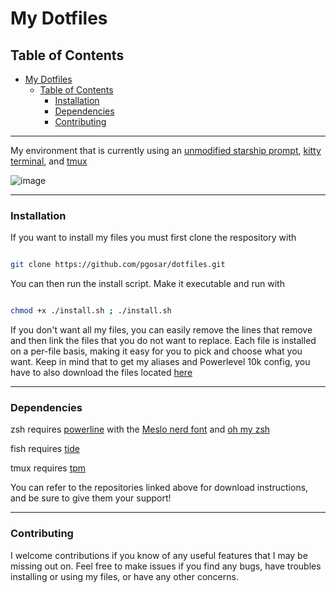 # My Dotfiles


## Table of Contents
- [My Dotfiles](#my-dotfiles)
  - [Table of Contents](#table-of-contents)
    - [Installation](#installation)
    - [Dependencies](#dependencies)
    - [Contributing](#contributing)


<hr />

My environment that is currently using an [unmodified starship prompt](https://github.com/starship/starship), [kitty terminal](https://sw.kovidgoyal.net/kitty/), and [tmux](https://github.com/tmux/tmux)

![image](https://user-images.githubusercontent.com/55164602/182411940-805e9c36-c5c1-4688-afe7-06e04ee76495.png)

<hr />

### Installation

If you want to install my files you must first clone the respository with

``` bash

git clone https://github.com/pgosar/dotfiles.git

```

You can then run the install script. Make it executable and run with

```bash

chmod +x ./install.sh ; ./install.sh

```

If you don't want all my files, you can easily remove the lines that remove and then link the files that you do not want to replace. Each file is installed on a per-file basis, making it easy for you to pick and choose what you want. Keep in mind that to get my aliases and Powerlevel 10k config, you have to also download the files located [here](https://github.com/pgosar/dotfiles/tree/main/dotfiles/other)

<hr />

### Dependencies

zsh requires [powerline](powerline/powerline) with the [Meslo nerd font](https://github.com/ryanoasis/nerd-fonts) and [oh my zsh](https://github.com/ohmyzsh/ohmyzsh)

fish requires [tide](https://github.com/ilanCosman/tide)

tmux requires [tpm](https://github.com/tmux-plugins/tpm)

You can refer to the repositories linked above for download instructions, and be sure to give them your support!

<hr />


### Contributing
I welcome contributions if you know of any useful features that I may be missing out on. Feel free to make issues if you find any bugs, have troubles installing or using my files, or have any other concerns.
